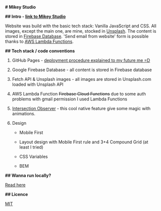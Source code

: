 **# Mikey Studio**

**## Intro - [link to Mikey Studio](https://mikey-studio.xyz)**

Website was build with the basic tech stack: Vanilla JavaScript and CSS. All images, except the main one, are mine, stocked in [Unsplash](https://unsplash.com). The content is stored in [Firebase Database](firebase.google.com/). 'Send email from website' form is possible thanks to [AWS Lambda Functions](https://aws.amazon.com/lambda/).

**## Tech stack / code conventions**

1. GitHub Pages - [deployment procedure explained to my future me =D](README-GITHUB-PARCEL.md)

1. Google Firebase Database - all content is stored in Firebase database

1. Fetch API & Unsplash images - all images are stored in Unsplash.com loaded with Unsplash API

1. AWS Lambda Function ~~Firebase Cloud Functions~~ due to some auth problems with gmail permission I used Lambda Functions

1. [Intersection Observer](https://developer.mozilla.org/en-US/docs/Web/API/Intersection_Observer_API) - this cool native feature give some magic with animations.

1. Design

    * Mobile First

    * Layout design with Mobile First rule and 3+4 Compound Grid (at least I tried)

    * CSS Variables

    * BEM

**## Wanna run locally?**

[Read here](README-GITHUB-PARCEL.md)

**## Licence**

[MIT](https://choosealicense.com/licenses/mit/)